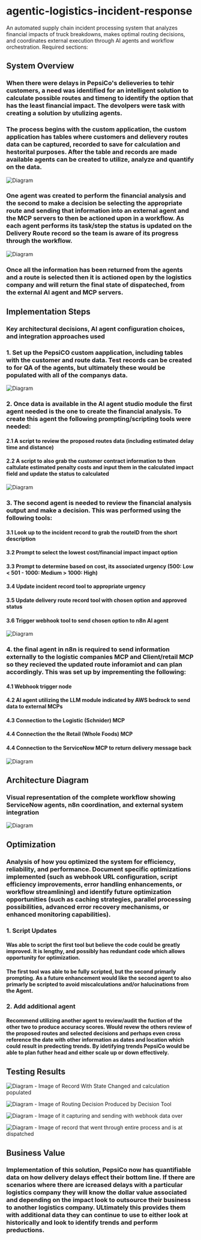 # agentic-logistics-incident-response
An automated supply chain incident processing system that analyzes financial impacts of truck breakdowns, makes optimal routing decisions, and coordinates external execution through AI agents and workflow orchestration.
Required sections:

## System Overview

### When there were delays in PepsiCo's delieveries to tehir customers, a need was identified for an intelligent solution to calculate possible routes and timeng to identify the option that has the least financial impact. The devolpers were task with creating a solution by utulizing agents. 

### The process begins with the custom application, the custom application has tables where  customers and delievery routes data can be captured, recorded to save for calculation and hestorital purposes. After the table and records are made available agents can be created to utilize, analyze and quantify on the data. 

![Diagram](Diagram2.png) 

### One agent was created to perform the financial analysis and the second to make a decision be selecting the appropriate route and sending that information into an external agent and the MCP servers to then be actioned upon in a workflow. As each agent performs its task/step the status is updated on the Delivery Route record so the team is aware of its progress through the workflow. 

![Diagram](Diagram3.png) 

### Once all the information has been returned from the agents and a route is selected then it is actioned open by the logistics company and will return the final state of dispateched, from the external AI agent and MCP servers. 

## Implementation Steps 

### Key architectural decisions, AI agent configuration choices, and integration approaches used

### 1. Set up the PepsiCO custom aapplication, including tables with the customer and route data. Test records can be created to for QA of the agents, but ultimately these would be populated with all of the companys data. 

![Diagram](Diagram4.png) 

### 2. Once data is available in the AI agent studio module the first agent needed is the one to create the financial analysis. To create this agent the following prompting/scripting tools were needed: 
#### 2.1 A script to review the proposed routes data (including estimated delay time and distance)
#### 2.2 A script to also grab the customer contract information to then caltulate estimated penalty costs and input them in the calculated impact field and update the status to calculated

![Diagram](Diagram5.png) 

### 3. The second agent is needed to review the financial analysis output and make a decision. This was performed using the following tools:
#### 3.1 Look up to the incident record to grab the routeID from the short description
#### 3.2 Prompt to select the lowest cost/financial impact impact option
#### 3.3 Prompt to determine based on cost, its associated urgency (500: Low < 501 - 1000: Medium > 1000: High)
#### 3.4 Update incident record tool to appropriate urgency 
#### 3.5 Update delivery route record tool with chosen option and approved status
#### 3.6 Trigger webhook tool to send chosen option to n8n AI agent 

![Diagram](Diagram6.png) 

### 4. the final agent in n8n is required to send information externally to the logistic companies MCP and Client/retail MCP so they recieved the updated route inforamiot and can plan accordingly. This was set up by imprementing the following: 
#### 4.1 Webhook trigger node 
#### 4.2 AI agent utilizing the LLM module indicated by AWS bedrock to send data to external MCPs
#### 4.3 Connection to the Logistic (Schnider) MCP
#### 4.4 Connection the the Retail (Whole Foods) MCP
#### 4.4 Connection to the ServiceNow MCP to return delivery message back 

![Diagram](Diagram7.png) 

## Architecture Diagram
### Visual representation of the complete workflow showing ServiceNow agents, n8n coordination, and external system integration

![Diagram](Diagram.png) 

## Optimization 

### Analysis of how you optimized the system for efficiency, reliability, and performance. Document specific optimizations implemented (such as webhook URL configuration, script efficiency improvements, error handling enhancements, or workflow streamlining) and identify future optimization opportunities (such as caching strategies, parallel processing possibilities, advanced error recovery mechanisms, or enhanced monitoring capabilities).

### 1. Script Updates
#### Was able to script the first tool but believe the code could be greatly improved. It is lengthy, and possibly has redundant code which allows opportunity for optimization. 

#### The first tool was able to be fully scripted, but the second primarly prompting. As a future enhancement would like the second agent to also primarly be scripted to avoid miscalculations and/or halucinations from the Agent. 

### 2. Add additional agent
#### Recommend utilizing another agent to review/audit the fuction of the other two to produce accuracy scores. Would revew the others review of the proposed routes and selected decisions and perhaps even cross reference the date with other information as dates and location which could result in predecting trends. By idetifying trends PepsiCo would be able to plan futher head and either scale up or down effectively. 


## Testing Results

![Diagram](Diagram3.png) - Image of Record With State Changed and calculation populated

![Diagram](Diagram8.png) - Image of Routing Decision Produced by Decision Tool

![Diagram](Diagram9.png) - Image of it capturing and sending with webhook data over 

![Diagram](Diagram11.png) - Image of record that went through entire process and is at dispatched 

## Business Value

### Implementation of this solution, PepsiCo now has quantifiable data on how delivery delays effect their bottom line. If there are scenarios where there are icreased delays with a particular logistics company they will know the dollar value associated and depending on the impact look to outsource their business to another logistics company. ULtimately this provides them with additional data they can continue to use to either look at historically and look to identify trends and perform preductions. 
